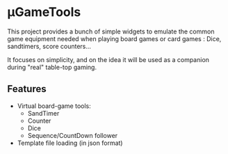 # µGameTools

This project provides a bunch of simple widgets to emulate the common game equipment needed when playing board games or card games : Dice, sandtimers, score counters...

It focuses on simplicity, and on the idea it will be used as a companion during "real" table-top gaming.

## Features

- Virtual board-game tools:
  - SandTimer
  - Counter
  - Dice
  - Sequence/CountDown follower
- Template file loading (in json format)



